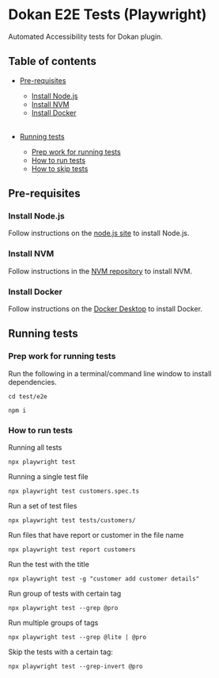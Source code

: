 # Dokan E2E Tests (Playwright)

Automated Accessibility tests for Dokan plugin.

## Table of contents

-   [Pre-requisites](#pre-requisites) 
    - [Install Node.js](#install-node.js) 
    - [Install NVM](#install-nvm) 
    - [Install Docker](#install-docker)  
    &nbsp;
-   [Running tests](#running-tests)

    -   [Prep work for running tests](#prep-work-for-running-tests)
    -   [How to run tests](#how-to-run-tests)
    -   [How to skip tests](#how-to-skip-tests)

## Pre-requisites

### Install Node.js

Follow instructions on the [node.js site](https://nodejs.org/en/download/) to install Node.js.

### Install NVM

Follow instructions in the [NVM repository](https://github.com/nvm-sh/nvm) to install NVM.

### Install Docker

Follow instructions on the [Docker Desktop](https://docs.docker.com/docker-for-mac/install/) to install Docker.

## Running tests

### Prep work for running tests

Run the following in a terminal/command line window to install dependencies.

    cd test/e2e

```
npm i
```

### How to run tests

Running all tests

    npx playwright test

Running a single test file

    npx playwright test customers.spec.ts

Run a set of test files

    npx playwright test tests/customers/

Run files that have report or customer in the file name

    npx playwright test report customers

Run the test with the title

    npx playwright test -g "customer add customer details"

Run group of tests with certain tag

    npx playwright test --grep @pro

Run multiple groups of tags 

    npx playwright test --grep @lite | @pro

Skip the tests with a certain tag:

    npx playwright test --grep-invert @pro
